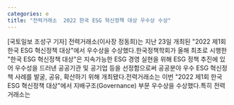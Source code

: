 ```yaml
---
categories: e
title: "전력거래소  2022 한국 ESG 혁신정책 대상 우수상 수상"
---
```

[국토일보 조성구 기자] 전력거래소(이사장 정동희)는 지난 23일 개최된 "2022 제1회 한국 ESG 혁신정책 대상"에서 우수상을 수상했다.한국정책학회가 올해 최초로 시행한 "한국 ESG 혁신정책 대상"은 지속가능한 ESG 경영 실현을 위해 ESG 정책 추진에 있어 우수성을 드러낸 공공기관 및 공기업 등을 선정함으로써 공공분야 우수 ESG 혁신정책 사례를 발굴, 공유, 확산하기 위해 개최됐다.전력거래소는 이번 "2022 제1회 한국 ESG 혁신정책 대상"에서 지배구조(Governance) 부문 우수상을 수상했다.특히 전력거래소는